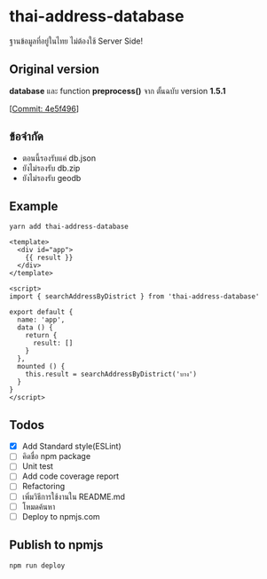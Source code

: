 # thai-address-database
ฐานข้อมูลที่อยู่ในไทย ไม่ต้องใช้ Server Side!

## Original version
**database** และ function **preprocess()** จาก ตั้นฉบับ version **1.5.1**

[[Commit: 4e5f496](https://github.com/earthchie/jquery.Thailand.js/commit/4e5f496f5db064bf56c163514167796816d9e357)]

## ข้อจำกัด
* ตอนนี้รองรับแค่ db.json
* ยังไม่รองรับ db.zip
* ยังไม่รองรับ geodb

## Example
```
yarn add thai-address-database
```

```
<template>
  <div id="app">
    {{ result }}
  </div>
</template>

<script>
import { searchAddressByDistrict } from 'thai-address-database'

export default {
  name: 'app',
  data () {
    return {
      result: []
    }
  },
  mounted () {
    this.result = searchAddressByDistrict('บาง')
  }
}
</script>
```

## Todos
- [x] Add Standard style(ESLint)
- [ ] คิดชื่อ npm package
- [ ] Unit test
- [ ] Add code coverage report
- [ ] Refactoring
- [ ] เพิ่มวิธีการใช้งานใน README.md
- [ ] โหมดค้นหา
- [ ] Deploy to npmjs.com

## Publish to npmjs
```
npm run deploy
```
